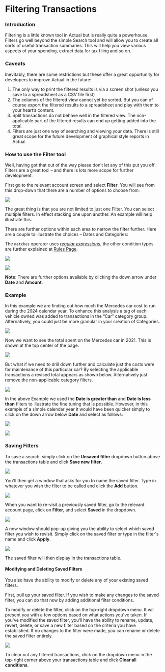 # Filtering Transactions

### Introduction

Filtering is a little known tool in Actual but is really quite a powerhouse. Filters go well beyond the simple Search tool and will allow you to create all sorts of useful transaction summaries. This will help you view various aspects of your spending, extract data for tax filing and so on.

### Caveats

Inevitably, there are some restrictions but these offer a great opportunity for developers to improve Actual in the future:

1. The only way to print the filtered results is via a screen shot (unless you save to a spreadsheet as a CSV file first)
1. The columns of the filtered view cannot yet be sorted. But you can of course export the filtered results to a spreadsheet and play with them to your heart’s content.
1. Split transactions do not behave well in the filtered view. The non-applicable part of the filtered results can end up getting added into the total.
1. Filters are just one way of searching and viewing your data. There is still great scope for the future development of graphical style reports in Actual.

### How to use the Filter tool

Well, having got that out of the way please don’t let any of this put you off. Filters are a great tool – and there is lots more scope for further development.

First go to the relevant account screen and select **Filter**. You will see from this drop-down that there are a number of options to choose from:

![](/img/filtering/filter.png)

The great thing is that you are not limited to just one Filter. You can select multiple filters. In effect stacking one upon another. An example will help illustrate this.

There are further options within each area to narrow the filter further. Here are a couple to illustrate the choices – Dates and Categories:

The `matches` operator uses *[regular expressions](https://regextutorial.org/)*, the other condition types are further explained at [Rules Page](../budgeting/rules/#condition-types).

![](/img/filtering/conditions-1.png)

![](/img/filtering/conditions-2.png)

**Note**: There are further options available by clicking the down arrow under **Date** and **Amount**.

### Example

In this example we are finding out how much the Mercedes car cost to run during the 2024 calendar year. To enhance this analysis a tag of each vehicle owned was added to transactions in the “Car” category group. Alternatively, you could just be more granular in your creation of Categories.

![](/img/filtering/multiple-filters.png)

Now we want to see the total spent on the Mercedes car in 2021. This is shown at the top center of the page.

![](/img/filtering/filtered-total.png)

But what if we need to drill down further and calculate just the costs were for maintenance of this particular car? By selecting the applicable transactions a revised total appears as shown below. Alternatively just remove the non-applicable category filters.

![](/img/filtering/selected-total.png)

In the above Example we used the **Date is greater than** and **Date is less than** filters to illustrate the fine tuning that is possible. However, in this example of a simple calendar year it would have been quicker simply to click on the down arrow below **Date** and select as follows:

![](/img/filtering/year-1.png)

![](/img/filtering/year-2.png)

### Saving Filters

To save a search, simply click on the **Unsaved filter** dropdown button above the transactions table and click **Save new filter**.

![](/img/filtering/save-filter.png)

You'll then get a window that asks for you to name the saved filter. Type in whatever you wish the filter to be called and click the **Add** button.

![](/img/filtering/set-filter-name.png)

When you want to re-visit a previously saved filter, go to the relevant account page, click on **Filter**, and select **Saved** in the dropdown.

![](/img/filtering/select-saved-1.png)

A new window should pop-up giving you the ability to select which saved filter you wish to revisit. Simply click on the saved filter or type in the filter's name and click **Apply**.

![](/img/filtering/select-saved-2.png)

The saved filter will then display in the transactions table.

#### Modifying and Deleting Saved Filters

You also have the ability to modify or delete any of your existing saved filters.

First, pull up your saved filter. If you wish to make any changes to the saved filter, you can do that now by adding additional filter conditions.

To modify or delete the filter, click on the top-right dropdown menu. It will present you with a few options based on what actions you've taken. If you've modified the saved filter, you'll have the ability to rename, update, revert, delete, or save a new filter based on the criteria you have established. If no changes to the filter were made, you can rename or delete the saved filter entirely.

![](/img/filtering/modify-saved.png)

To clear out any filtered transactions, click on the dropdown menu in the top-right corner above your transactions table and click **Clear all conditions**.

